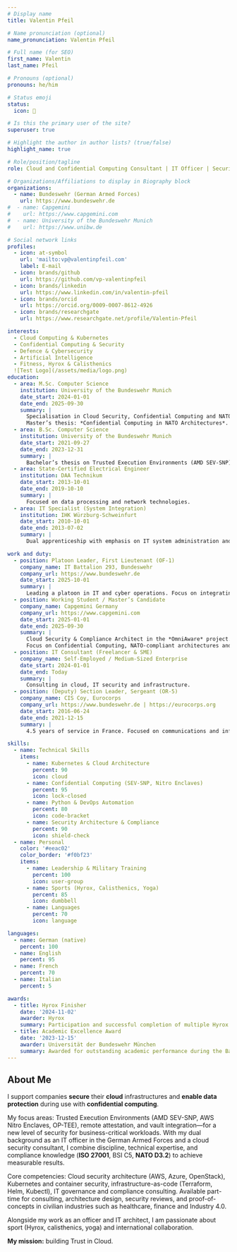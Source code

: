 ```yaml
---
# Display name
title: Valentin Pfeil

# Name pronunciation (optional)
name_pronunciation: Valentin Pfeil

# Full name (for SEO)
first_name: Valentin
last_name: Pfeil

# Pronouns (optional)
pronouns: he/him

# Status emoji
status:
  icon: 🚀

# Is this the primary user of the site?
superuser: true

# Highlight the author in author lists? (true/false)
highlight_name: true

# Role/position/tagline
role: Cloud and Confidential Computing Consultant | IT Officer | Security Architect

# Organizations/Affiliations to display in Biography block
organizations:
  - name: Bundeswehr (German Armed Forces)
    url: https://www.bundeswehr.de
#  - name: Capgemini
#    url: https://www.capgemini.com
#  - name: University of the Bundeswehr Munich
#    url: https://www.unibw.de

# Social network links
profiles:
  - icon: at-symbol
    url: 'mailto:vp@valentinpfeil.com'
    label: E-mail
  - icon: brands/github
    url: https://github.com/vp-valentinpfeil
  - icon: brands/linkedin
    url: https://www.linkedin.com/in/valentin-pfeil
  - icon: brands/orcid
    url: https://orcid.org/0009-0007-8612-4926
  - icon: brands/researchgate
    url: https://www.researchgate.net/profile/Valentin-Pfeil

interests:
  - Cloud Computing & Kubernetes
  - Confidential Computing & Security
  - Defence & Cybersecurity
  - Artificial Intelligence
  - Fitness, Hyrox & Calisthenics
  ![Test Logo](/assets/media/logo.png)
education:
  - area: M.Sc. Computer Science
    institution: University of the Bundeswehr Munich
    date_start: 2024-01-01
    date_end: 2025-09-30
    summary: |
      Specialisation in Cloud Security, Confidential Computing and NATO-compliant architecture modelling.  
      Master’s thesis: *Confidential Computing in NATO Architectures*.
  - area: B.Sc. Computer Science
    institution: University of the Bundeswehr Munich
    date_start: 2021-09-27
    date_end: 2023-12-31
    summary: |
      Bachelor’s thesis on Trusted Execution Environments (AMD SEV-SNP) in OpenStack-based HPC Clouds.
  - area: State-Certified Electrical Engineer
    institution: DAA Technikum
    date_start: 2013-10-01
    date_end: 2019-10-10
    summary: |
      Focused on data processing and network technologies.
  - area: IT Specialist (System Integration)
    institution: IHK Würzburg-Schweinfurt
    date_start: 2010-10-01
    date_end: 2013-07-02
    summary: |
      Dual apprenticeship with emphasis on IT system administration and networking.

work and duty:
  - position: Platoon Leader, First Lieutenant (OF-1)
    company_name: IT Battalion 293, Bundeswehr
    company_url: https://www.bundeswehr.de
    date_start: 2025-10-01
    summary: |
      Leading a platoon in IT and cyber operations. Focus on integrating tactical information technologies into military applications.
  - position: Working Student / Master’s Candidate
    company_name: Capgemini Germany
    company_url: https://www.capgemini.com
    date_start: 2025-01-01
    date_end: 2025-09-30
    summary: |
      Cloud Security & Compliance Architect in the *OmniAware* project.  
      Focus on Confidential Computing, NATO-compliant architectures and AWS Landing Zones.
  - position: IT Consultant (Freelancer & SME)
    company_name: Self-Employed / Medium-Sized Enterprise
    date_start: 2024-01-01
    date_end: Today
    summary: |
      Consulting in cloud, IT security and infrastructure.
  - position: (Deputy) Section Leader, Sergeant (OR-5)
    company_name: CIS Coy, Eurocorps
    company_url: https://www.bundeswehr.de | https://eurocorps.org
    date_start: 2016-06-24
    date_end: 2021-12-15
    summary: |
      4.5 years of service in France. Focused on communications and information systems in an international NATO/EU environment.

skills:
  - name: Technical Skills
    items:
      - name: Kubernetes & Cloud Architecture
        percent: 90
        icon: cloud
      - name: Confidential Computing (SEV-SNP, Nitro Enclaves)
        percent: 95
        icon: lock-closed
      - name: Python & DevOps Automation
        percent: 80
        icon: code-bracket
      - name: Security Architecture & Compliance
        percent: 90
        icon: shield-check
  - name: Personal
    color: '#eeac02'
    color_border: '#f0bf23'
    items:
      - name: Leadership & Military Training
        percent: 100
        icon: user-group
      - name: Sports (Hyrox, Calisthenics, Yoga)
        percent: 85
        icon: dumbbell
      - name: Languages
        percent: 70
        icon: language

languages:
  - name: German (native)
    percent: 100
  - name: English
    percent: 95
  - name: French
    percent: 70
  - name: Italian
    percent: 5

awards:
  - title: Hyrox Finisher
    date: '2024-11-02'
    awarder: Hyrox
    summary: Participation and successful completion of multiple Hyrox events.
  - title: Academic Excellence Award
    date: '2023-12-15'
    awarder: Universität der Bundeswehr München
    summary: Awarded for outstanding academic performance during the Bachelor’s degree.
---
```


## About Me

I support companies **secure** their **cloud** infrastructures and **enable data protection** during use with **confidential computing**.

My focus areas: Trusted Execution Environments (AMD SEV-SNP, AWS Nitro Enclaves, OP-TEE), remote attestation, and vault integration—for a new level of security for business-critical workloads.
With my dual background as an IT officer in the German Armed Forces and a cloud security consultant, I combine discipline, technical expertise, and compliance knowledge (**ISO 27001**, BSI C5, **NATO D3.2**) to achieve measurable results.

Core competencies: Cloud security architecture (AWS, Azure, OpenStack), Kubernetes and container security, infrastructure-as-code (Terraform, Helm, Kubectl), IT governance and compliance consulting.
Available part-time for consulting, architecture design, security reviews, and proof-of-concepts in civilian industries such as healthcare, finance and Industry 4.0.

Alongside my work as an officer and IT architect, I am passionate about sport (Hyrox, calisthenics, yoga) and international collaboration.

**My mission:** building Trust in Cloud.